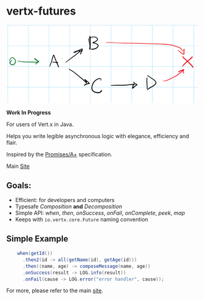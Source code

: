 # vertx-futures

![graph](assets/graph.png)

__Work In Progress__

For users of Vert.x in Java.

Helps you write legible asynchronous logic with elegance, efficiency and flair.

Inspired by the [Promises/A+](https://promisesaplus.com/) specification.

Main [Site](http://www.dazraf.io/vertx-futures/)

## Goals:

* Efficient: for developers and computers
* Typesafe *Composition* **and** *Decomposition*
* Simple API: *when*, *then*, *onSuccess*, *onFail*, *onComplete*, *peek*, *map*
* Keeps with `io.vertx.core.Future` naming convention 

## Simple Example

```java
    when(getId())
      .then2(id -> all(getName(id), getAge(id)))
      .then((name, age) -> composeMessage(name, age))
      .onSuccess(result -> LOG.info(result))
      .onFail(cause -> LOG.error("error handler", cause));

```

For more, please refer to the main [site](http://www.dazraf.io/vertx-futures/).

